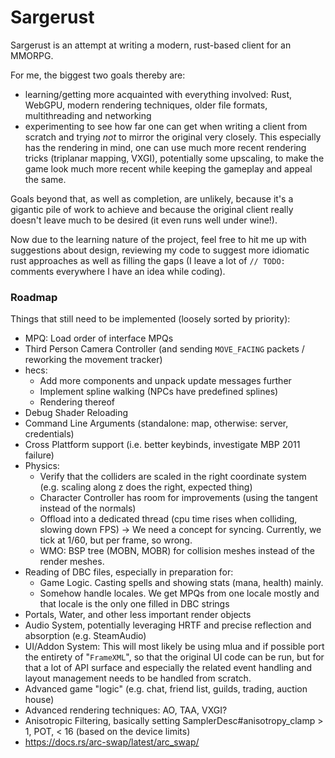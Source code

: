 # Sargerust

Sargerust is an attempt at writing a modern, rust-based client for an MMORPG.

For me, the biggest two goals thereby are:

- learning/getting more acquainted with everything involved:
  Rust, WebGPU, modern rendering techniques, older file formats, multithreading and networking
- experimenting to see how far one can get when writing a client from scratch and trying _not_
  to mirror the original very closely. This especially has the rendering in mind, one can use
  much more recent rendering tricks (triplanar mapping, VXGI), potentially some upscaling, to
  make the game look much more recent while keeping the gameplay and appeal the same.

Goals beyond that, as well as completion, are unlikely, because it's a gigantic pile of work
to achieve and because the original client really doesn't leave much to be desired (it even
runs well under wine!).

Now due to the learning nature of the project, feel free to hit me up with suggestions about design,
reviewing my code to suggest more idiomatic rust approaches as well as filling the gaps (I leave
a lot of `// TODO:` comments everywhere I have an idea while coding).

### Roadmap

Things that still need to be implemented (loosely sorted by priority):

- MPQ: Load order of interface MPQs
- Third Person Camera Controller (and sending `MOVE_FACING` packets / reworking the movement tracker)
- hecs:
    - Add more components and unpack update messages further
    - Implement spline walking (NPCs have predefined splines)
    - Rendering thereof
- Debug Shader Reloading
- Command Line Arguments (standalone: map, otherwise: server, credentials)
- Cross Plattform support (i.e. better keybinds, investigate MBP 2011 failure)
- Physics:
    - Verify that the colliders are scaled in the right coordinate system (e.g. scaling along z does the right, expected
      thing)
    - Character Controller has room for improvements (using the tangent instead of the normals)
    - Offload into a dedicated thread (cpu time rises when colliding, slowing down FPS) -> We need a concept for
      syncing. Currently, we tick at 1/60, but per frame, so wrong.
    - WMO: BSP tree (MOBN, MOBR) for collision meshes instead of the render meshes.
- Reading of DBC files, especially in preparation for:
    - Game Logic. Casting spells and showing stats (mana, health) mainly.
    - Somehow handle locales. We get MPQs from one locale mostly and that locale is the only one filled in DBC strings
- Portals, Water, and other less important render objects
- Audio System, potentially leveraging HRTF and precise reflection and absorption (e.g. SteamAudio)
- UI/Addon System: This will most likely be using mlua and if possible port
  the entirety of "`FrameXML`", so that the original UI code can be run, but for that
  a lot of API surface and especially the related event handling and layout management
  needs to be handled from scratch.
- Advanced game "logic" (e.g. chat, friend list, guilds, trading, auction house)
- Advanced rendering techniques: AO, TAA, VXGI?
- Anisotropic Filtering, basically setting SamplerDesc#anisotropy_clamp > 1, POT, < 16 (based on the device limits)
- https://docs.rs/arc-swap/latest/arc_swap/